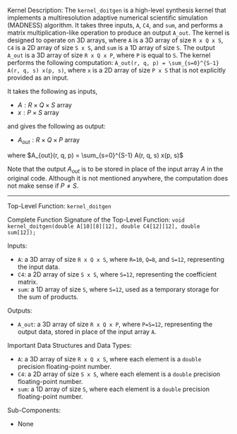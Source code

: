 Kernel Description:
The `kernel_doitgen` is a high-level synthesis kernel that implements a multiresolution adaptive numerical scientific simulation (MADNESS) algorithm. It takes three inputs, `A`, `C4`, and `sum`, and performs a matrix multiplication-like operation to produce an output `A_out`. The kernel is designed to operate on 3D arrays, where `A` is a 3D array of size `R x Q x S`, `C4` is a 2D array of size `S x S`, and `sum` is a 1D array of size `S`. The output `A_out` is a 3D array of size `R x Q x P`, where `P` is equal to `S`. The kernel performs the following computation: `A_out(r, q, p) = \sum_{s=0}^{S-1} A(r, q, s) x(p, s)`, where `x` is a 2D array of size `P x S` that is not explicitly provided as an input.

It takes the following as inputs,

- $A: R \times Q \times S$ array
- $x: P \times S$ array

and gives the following as output:

- $A_{out}: R \times Q \times P$ array

where $A_{out}(r, q, p) = \sum_{s=0}^{S-1} A(r, q, s) x(p, s)$

Note that the output $A_{out}$ is to be stored in place of the input array $A$ in the original code. Although it is not mentioned anywhere, the computation does not make sense if $P \neq S$.

---

Top-Level Function: `kernel_doitgen`

Complete Function Signature of the Top-Level Function:
`void kernel_doitgen(double A[10][8][12], double C4[12][12], double sum[12]);`

Inputs:
- `A`: a 3D array of size `R x Q x S`, where `R=10`, `Q=8`, and `S=12`, representing the input data.
- `C4`: a 2D array of size `S x S`, where `S=12`, representing the coefficient matrix.
- `sum`: a 1D array of size `S`, where `S=12`, used as a temporary storage for the sum of products.

Outputs:
- `A_out`: a 3D array of size `R x Q x P`, where `P=S=12`, representing the output data, stored in place of the input array `A`.

Important Data Structures and Data Types:
- `A`: a 3D array of size `R x Q x S`, where each element is a `double` precision floating-point number.
- `C4`: a 2D array of size `S x S`, where each element is a `double` precision floating-point number.
- `sum`: a 1D array of size `S`, where each element is a `double` precision floating-point number.

Sub-Components:
- None